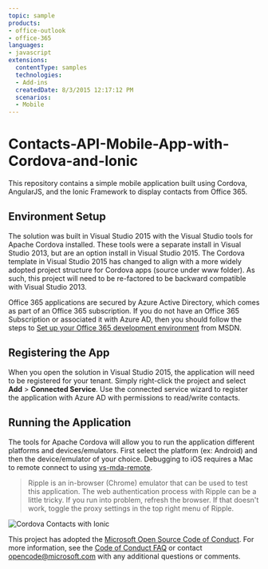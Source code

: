 ```yaml
---
topic: sample
products:
- office-outlook
- office-365
languages:
- javascript
extensions:
  contentType: samples
  technologies:
  - Add-ins
  createdDate: 8/3/2015 12:17:12 PM
  scenarios:
  - Mobile
---
```

# Contacts-API-Mobile-App-with-Cordova-and-Ionic
This repository contains a simple mobile application built using  Cordova, AngularJS, and the Ionic Framework to display contacts from Office 365.
## Environment Setup ##
The solution was built in Visual Studio 2015 with the Visual Studio tools for Apache Cordova installed. These tools were a separate install in Visual Studio 2013, but are an option install in Visual Studio 2015. The Cordova template in Visual Studio 2015 has changed to align with a more widely adopted project structure for Cordova apps (source under www folder). As such, this project will need to be re-factored to be backward compatible with Visual Studio 2013.

Office 365 applications are secured by Azure Active Directory, which comes as part of an Office 365 subscription. If you do not have an Office 365 Subscription or associated it with Azure AD, then you should follow the steps to [Set up your Office 365 development environment](https://msdn.microsoft.com/office/office365/HowTo/setup-development-environment "Set up your Office 365 development environment") from MSDN.

## Registering the App ##
When you open the solution in Visual Studio 2015, the application will need to be registered for your tenant. Simply right-click the project and select **Add** > **Connected Service**. Use the connected service wizard to register the application with Azure AD with permissions to read/write contacts.
## Running the Application ##
The tools for Apache Cordova will allow you to run the application different platforms and devices/emulators. First select the platform (ex: Android) and then the device/emulator of your choice. Debugging to iOS requires a Mac to remote connect to using [vs-mda-remote](https://www.npmjs.com/package/vs-mda-remote "vs-mda-remote").

> Ripple is an in-browser (Chrome) emulator that can be used to test this application. The web authentication process with Ripple can be a little tricky. If you run into problem, refresh the browser. If that doesn't work, toggle the proxy settings in the top right menu of Ripple.

![Cordova Contacts with Ionic](http://i.imgur.com/qOF7y0w.png)



This project has adopted the [Microsoft Open Source Code of Conduct](https://opensource.microsoft.com/codeofconduct/). For more information, see the [Code of Conduct FAQ](https://opensource.microsoft.com/codeofconduct/faq/) or contact [opencode@microsoft.com](mailto:opencode@microsoft.com) with any additional questions or comments.
